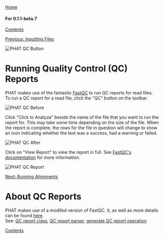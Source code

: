[Home](https://chgibb.github.io/PHATDocs/)

#### For 0.1.1-beta.7
[Contents](https://chgibb.github.io/PHATDocs/docs/releases/0.1.1-beta.7/home)

[Previous: Inputting Files](https://chgibb.github.io/PHATDocs/docs/releases/0.1.1-beta.7/inputtingFiles)

![PHAT QC Button](https://chgibb.github.io//PHATDocs/docs/releases/0.1.1-beta.7/QCButton.png)

# Running Quality Control (QC) Reports
PHAT makes use of the fantastic [FastQC](https://www.bioinformatics.babraham.ac.uk/projects/fastqc/) to run QC reports for read files.  
To run a QC report for a read file, click the "QC" button on the toolbar.

![PHAT QC Before](https://chgibb.github.io//PHATDocs/docs/releases/0.1.1-beta.7/preQC.png)

Click "Click to Analyze" beside the name of the file that you want to run the report for. This may take some time depending on the size of the file. When the report is complete, the rows for the file in question will change to show an icon indicating whether the test was a success, had a warning or failed.

![PHAT QC After](https://chgibb.github.io//PHATDocs/docs/releases/0.1.1-beta.7/postQC.png)

Click on "View Report" to view the report in full. See [FastQC's documentation](https://www.bioinformatics.babraham.ac.uk/projects/fastqc/Help/) for more information.

![PHAT QC Report](https://chgibb.github.io//PHATDocs/docs/releases/0.1.1-beta.7/QCReport.png)

[Next: Running Alignments](https://chgibb.github.io/PHATDocs/docs/releases/0.1.1-beta.7/runningAlignments)

# About QC Reports
PHAT makes use of a modifed version of FastQC. It, as well as more details can be found [here](https://github.com/chgibb/FastQC0.11.5).  
See: [QC report class](https://github.com/chgibb/PHAT/blob/0.1.1-beta.7/src/req/QCData.ts), [QC report parser](https://github.com/chgibb/PHAT/blob/0.1.1-beta.7/QCReportSummary.ts), [generate QC report operation](https://github.com/chgibb/PHAT/blob/0.1.1-beta.7/src/req/operations/GenerateQCReport.ts)


[Contents](https://chgibb.github.io/PHATDocs/docs/releases/0.1.1-beta.7/home)
